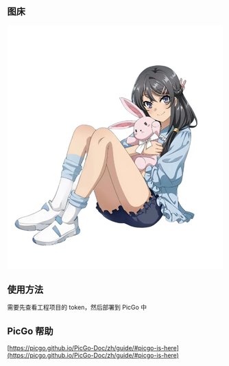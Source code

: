 ## 图床

![](https://raw.githubusercontent.com/lwtdzh/imghost/master/favicon.png)

## 使用方法

需要先查看工程项目的 token，然后部署到 PicGo 中

## PicGo 帮助
[https://picgo.github.io/PicGo-Doc/zh/guide/#picgo-is-here](https://picgo.github.io/PicGo-Doc/zh/guide/#picgo-is-here)

